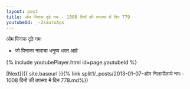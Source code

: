 ```yaml
---
layout: post
title: ओम पिनाक दृठे नमः - 1008 दिनों की तपस्या में दिन 779
youtubeId: _-2xautuAps
---
```

 
 
 ओम पिनाक दृठे नमः  
 
 -  जो पिनाका नावाचा धनुष्य धरत आहे 
 
  
 
  
 
 
 
 
 
 


{% include youtubePlayer.html id=page.youtubeId %}
 
[Next]({{ site.baseurl }}{% link  split1/_posts/2013-01-07-ओम निलामौलाये नमः - 1008 दिनों की तपस्या में दिन 778.md%})
 
